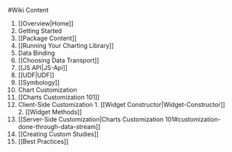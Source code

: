 #Wiki Content

1. [[Overview|Home]]
2. Getting Started
  1. [[Package Content]]
  2. [[Running Your Charting Library]]
3. Data Binding
  1. [[Choosing Data Transport]]
  2. [[JS API|JS-Api]]
  3. [[UDF|UDF]]
  4. [[Symbology]]
4. Chart Customization
  1. [[Charts Customization 101]]
  2. Client-Side Customization
    1. [[Widget Constructor|Widget-Constructor]]
    2. [[Widget Methods]]
  3. [[Server-Side Customization|Charts Customization 101#customization-done-through-data-stream]]
5. [[Creating Custom Studies]]
6. [[Best Practices]]